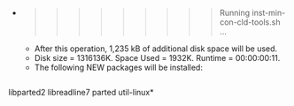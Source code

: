 * >>>>>>>>> Running inst-min-con-cld-tools.sh ...
  * After this operation, 1,235 kB of additional disk space will be used.
  * Disk size = 1316136K. Space Used = 1932K. Runtime = 00:00:00:11.
  * The following NEW packages will be installed:
  ```bash
libparted2 libreadline7 parted util-linux*
  ```
